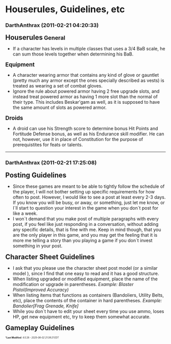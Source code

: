 # Houserules, Guidelines, etc

### **DarthAnthrax** (2011-02-21 04:20:33)

**<span style="font-size: 1.50em;">Houserules</span>**
<span style="font-size: 1.25em;">**General**</span>

* If a character has levels in multiple classes that uses a 3/4 BaB scale, he can sum those levels together when determining his BaB.

<span style="font-size: 1.25em;">**Equipment**</span>

* A character wearing armor that contains any kind of glove or gauntlet (pretty much any armor except the ones specially described as vests) is treated as wearing a set of combat gloves.
* Ignore the rule about powered armor having 2 free upgrade slots, and instead treat powered armor as having 1 more slot than the normal of their type. This includes Beskar'gam as well, as it is supposed to have the same amount of slots as powered armor.

<span style="font-size: 1.25em;">**Droids**</span>

* A droid can use his Strength score to determine bonus Hit Points and Fortitude Defense bonus, as well as his Endurance skill modifier. He can not, however, use it in place of Constitution for the purpose of prerequistites for feats or talents.

---

### **DarthAnthrax** (2011-02-21 17:25:08)

**<span style="font-size: 1.50em;">Posting Guidelines</span>**

* Since these games are meant to be able to tightly follow the schedule of the player, I will not bother setting up specific requirements for how often to post. However, I would like to see a post at least every 2-3 days. If you know you will be busy, or away, or something, just let me know, or I´ll start to question your interest in the game when you don´t post for like a week.
* I won´t demand that you make post of multiple paragraphs with every post, if you feel like just responding in a conversation, without adding any specific details, that is fine with me. Keep in mind though, that you are the only player in this game, and you may get the feeling that it is more me telling a story than you playing a game if you don´t invest something in your post.

**<span style="font-size: 1.50em;">Character Sheet Guidelines</span>**

* I ask that you please use the character sheet post model (or a similar model ), since I find that one easy to read and it has a good structure.
* When listing upgraded or modified equipment, place the name of the modification or upgrade in parentheses. *Example: Blaster Pistol(Improved Accuracy)*
* When listing items that functions as containers (Bandoliers, Utility Belts, etc), place the contents of the container in hard parentheses. *Example: Bandolier[Frag Grenade, Knife]*
* While you don´t have to edit your sheet every time you use ammo, loses HP, get new equipment etc, try to keep them somewhat accurate.

**<span style="font-size: 1.50em;">Gameplay Guidelines</span>**



<span style="font-size: 0.5em;">***Last Modified**: 4.0.28 - *2025-06-02 21:39:21 EDT*</span>